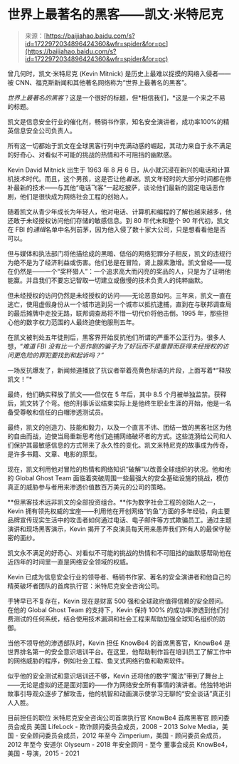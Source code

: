 <!--yml
category: 社会工程
date: 2022-11-04 11:52:26
-->

# 世界上最著名的黑客——凯文·米特尼克

> 来源：[https://baijiahao.baidu.com/s?id=1722972034896424360&wfr=spider&for=pc](https://baijiahao.baidu.com/s?id=1722972034896424360&wfr=spider&for=pc)

曾几何时，凯文·米特尼克 (Kevin Mitnick) 是历史上最难以捉摸的网络入侵者——被 CNN、福克斯新闻和其他著名网络称为“世界上最著名的黑客”。

*世界上最著名的黑客*？这是一个很好的标题，但*相信我们，*这是一个来之不易的标题。

凯文是信息安全行业的催化剂，畅销书作家，知名安全演讲者，成功率100%的精英信息安全公司负责人。

所有这一切都始于凯文在全球黑客行列中充满动感的崛起，其动力来自于永不满足的好奇心、对看似不可能的挑战的热情和不可阻挡的幽默感。

Kevin David Mitnick 出生于 1963 年 8 月 6 日，从小就沉浸在新兴的电话和计算机技术时代。而且，这个男孩，这是否让他*着迷*。凯文年轻时的大部分时间都在修补最新的技术——与其他“电话飞客”一起吃披萨，谈论他们最新的固定电话恶作剧，他们是很快成为网络社会工程的创始人。

随着凯文从青少年成长为年轻人，他对电话、计算机和编程的了解也越来越多，他还敢于未经授权访问他们存储的敏感信息。到 80 年代末和整个 90 年代初，凯文在 FBI 的*通缉*名单中名列前茅，因为他入侵了数十家大公司，只是想看看他是否可以。

但与媒体和执法部门将他描绘成的黑暗、低俗的网络犯罪分子相反，凯文的违规行为绝不是为了经济利益或伤害。他们总是在冒险，肾上腺素激增。凯文曾经——现在仍然是——一个“奖杯猎人”：一个追求高大而闪亮的奖品的人，只是为了证明他能赢。并且我们不要忘记智取一切建立或傲慢的技术负责人的纯粹幽默。

但未经授权的访问仍然是未经授权的访问——无论恶意如何。三年来，凯文一直在逃亡，使用虚假身份从一个城市逃到另一个城市以抵抗逮捕，直到在与联邦调查局的最后摊牌中走投无路，联邦调查局将不惜一切代价将他击倒。1995 年，那些担心他的数字权力范围的人最终迫使他服刑五年。

在凯文被判处五年徒刑后，黑客界开始反抗他们所谓的严重不公正行为。很多人想，“*难道 FBI 没有比一个恶作剧的骗子为了好玩而不是重罪而获得未经授权的访问更危险的罪犯要找到和起诉吗？”*

一场反抗爆发了，新闻频道播放了抗议者举着亮黄色标语的片段，上面写着*“释放凯文！”*

最终，他们确实释放了凯文——但仅在 5 年后，其中 8.5 个月被单独监禁。获释后，凯文转了个弯。他的刑事诉讼结束实际上是他终生职业生涯的开始，他是一名备受尊敬和信任的白帽渗透测试员。

最终，凯文的创造力、技能和毅力，以及一个直言不讳、团结一致的黑客社区为他的自由而战，迫使当局重新思考他们追捕网络破坏者的方式。这些涟漪给公司和人们保护其最敏感信息的方式带来了永久性的变化。凯文米特尼克的故事成为传奇，是许多书籍、文章、电影的原型。

现在，凯文利用他对冒险的热情和网络知识“破解”以改善全球组织的状况。他和他的 Global Ghost Team 面临着突破周围一些最强大的安全基础设施的挑战，模仿真正的威胁参与者用来渗透价值数百万美元的公司的策略。

**但黑客技术远非凯文的全部投资组合。**作为数字社会工程的创始人之一，Kevin 拥有领先权威的宝座——利用他在开创网络“钓鱼”方面的多年经验，向主要品牌宣传现实生活中的攻击者如何通过电话、电子邮件等方式欺骗员工。通过主题演讲和现场黑客演示，Kevin 揭开了不良演员每天用来愚弄我们所有人的最保守秘密的面纱。

 凯文永不满足的好奇心、对看似不可能的挑战的热情和不可阻挡的幽默感帮助他在近四年的时间里一直是网络安全领域的权威。

Kevin 已成为信息安全行业的领导者、畅销书作家、著名的安全演讲者和他自己的精英破坏者团队的首席执行官：米特尼克安全咨询公司。

手铐早已不复存在，Kevin 现在是财富 500 强和全球政府值得信赖的安全顾问。在他的 Global Ghost Team 的支持下，Kevin 保持 100% 的成功率渗透到他们付费测试的任何系统，结合使用技术漏洞和社会工程来帮助加强全球知名组织的防御。

当他不领导他的渗透部队时，Kevin 担任 KnowBe4 的首席黑客官，KnowBe4 是世界排名第一的安全意识培训平台。在这里，他帮助制作旨在培训员工了解工作中的网络威胁的程序，例如社会工程、鱼叉式网络钓鱼和勒索软件。

似乎他的安全测试和意识培训还不够，Kevin 还将他的数字“魔法”带到了舞台上——无论是虚拟的还是面对面的——作为网络安全所有事情的演讲者。他独特地讲故事引导观众逐步了解攻击，他的机智和动画演示使学习无聊的“安全谈话”真正引人入胜。

目前担任的职位
米特尼克安全咨询公司首席执行官
KnowBe4 首席黑客官
顾问委员会成员
美国 LifeLock - 欺诈顾问委员会成员，2008 - 2013
Solve Media，美国 - 安全顾问委员会成员，2012 年至今
Zimperium，美国 - 顾问委员会成员，2012 年至今
安道尔 Olyseum - 2018 年安全顾问 - 至今
董事会成员
KnowBe4，美国 - 导演，2015 - 2021